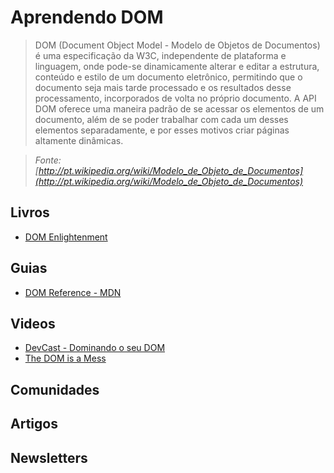 # Aprendendo DOM

>DOM (Document Object Model - Modelo de Objetos de Documentos) é uma especificação da W3C, independente de plataforma e linguagem, onde pode-se dinamicamente alterar e editar a estrutura, conteúdo e estilo de um documento eletrônico, permitindo que o documento seja mais tarde processado e os resultados desse processamento, incorporados de volta no próprio documento. A API DOM oferece uma maneira padrão de se acessar os elementos de um documento, além de se poder trabalhar com cada um desses elementos separadamente, e por esses motivos criar páginas altamente dinâmicas.

> *Fonte: [http://pt.wikipedia.org/wiki/Modelo_de_Objeto_de_Documentos](http://pt.wikipedia.org/wiki/Modelo_de_Objeto_de_Documentos)*

## Livros
* [DOM Enlightenment](http://shop.oreilly.com/product/0636920027690.do)

## Guias
* [DOM Reference - MDN](https://developer.mozilla.org/en-US/docs/DOM/DOM_Reference)

## Videos
* [DevCast - Dominando o seu DOM](http://www.youtube.com/watch?v=AWynR4aAn-4)
* [The DOM is a Mess](http://www.youtube.com/watch?v=dgI52y27O_I)

## Comunidades

## Artigos

## Newsletters
